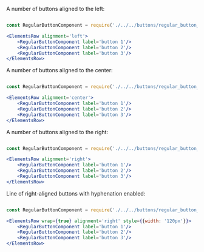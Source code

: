 A number of buttons aligned to the left:

```jsx

const RegularButtonComponent = require('./../../buttons/regular_button_component').default;

<ElementsRow alignment='left'>
    <RegularButtonComponent label='button 1'/>
    <RegularButtonComponent label='button 2'/>
    <RegularButtonComponent label='button 3'/>
</ElementsRow>

```

A number of buttons aligned to the center:

```jsx

const RegularButtonComponent = require('./../../buttons/regular_button_component').default;

<ElementsRow alignment='center'>
    <RegularButtonComponent label='button 1'/>
    <RegularButtonComponent label='button 2'/>
    <RegularButtonComponent label='button 3'/>
</ElementsRow>

```

A number of buttons aligned to the right:

```jsx

const RegularButtonComponent = require('./../../buttons/regular_button_component').default;

<ElementsRow alignment='right'>
    <RegularButtonComponent label='button 1'/>
    <RegularButtonComponent label='button 2'/>
    <RegularButtonComponent label='button 3'/>
</ElementsRow>

```

Line of right-aligned buttons with hyphenation enabled:

```jsx

const RegularButtonComponent = require('./../../buttons/regular_button_component').default;

<ElementsRow wrap={true} alignment='right' style={{width: '120px'}}>
    <RegularButtonComponent label='button 1'/>
    <RegularButtonComponent label='button 2'/>
    <RegularButtonComponent label='button 3'/>
</ElementsRow>

```
